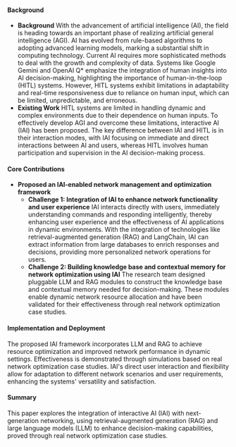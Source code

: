 #### Background
- **Background**
With the advancement of artificial intelligence (AI), the field is heading towards an important phase of realizing artificial general intelligence (AGI). AI has evolved from rule-based algorithms to adopting advanced learning models, marking a substantial shift in computing technology. Current AI requires more sophisticated methods to deal with the growth and complexity of data. Systems like Google Gemini and OpenAI Q* emphasize the integration of human insights into AI decision-making, highlighting the importance of human-in-the-loop (HITL) systems. However, HITL systems exhibit limitations in adaptability and real-time responsiveness due to reliance on human input, which can be limited, unpredictable, and erroneous.
- **Existing Work**
HITL systems are limited in handling dynamic and complex environments due to their dependence on human inputs. To effectively develop AGI and overcome these limitations, interactive AI (IAI) has been proposed. The key difference between IAI and HITL is in their interaction modes, with IAI focusing on immediate and direct interactions between AI and users, whereas HITL involves human participation and supervision in the AI decision-making process.

#### Core Contributions
- **Proposed an IAI-enabled network management and optimization framework**
  - **Challenge 1: Integration of IAI to enhance network functionality and user experience**
      IAI interacts directly with users, immediately understanding commands and responding intelligently, thereby enhancing user experience and the effectiveness of AI applications in dynamic environments. With the integration of technologies like retrieval-augmented generation (RAG) and LangChain, IAI can extract information from large databases to enrich responses and decisions, providing more personalized network operations for users.
  - **Challenge 2: Building knowledge base and contextual memory for network optimization using IAI**
      The research team designed pluggable LLM and RAG modules to construct the knowledge base and contextual memory needed for decision-making. These modules enable dynamic network resource allocation and have been validated for their effectiveness through real network optimization case studies.
  
#### Implementation and Deployment
The proposed IAI framework incorporates LLM and RAG to achieve resource optimization and improved network performance in dynamic settings. Effectiveness is demonstrated through simulations based on real network optimization case studies. IAI's direct user interaction and flexibility allow for adaptation to different network scenarios and user requirements, enhancing the systems' versatility and satisfaction.

#### Summary
This paper explores the integration of interactive AI (IAI) with next-generation networking, using retrieval-augmented generation (RAG) and large language models (LLM) to enhance decision-making capabilities, proved through real network optimization case studies.